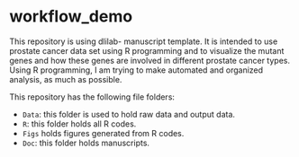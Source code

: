 # workflow_demo
This repository is using dlilab- manuscript template. It is intended to use prostate cancer data set using R programming and to visualize the mutant genes and how these genes  are involved in different prostate cancer types. Using R programming, I am trying to make automated and organized analysis, as much as possible.

This repository has the following file folders:

- `Data`: this folder is used to hold raw data and output data.
- `R`: this folder holds all R codes.
- `Figs` holds figures generated from R codes.
- `Doc`: this folder holds manuscripts.

